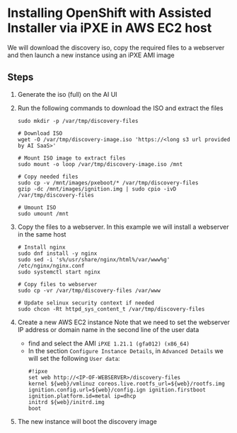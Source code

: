 # Installing OpenShift with Assisted Installer via iPXE in AWS EC2 host

We will download the discovery iso, copy the required files to a webserver and then launch a new instance using an iPXE AMI image

## Steps
1. Generate the iso (full) on the AI UI
2. Run the following commands to download the ISO and extract the files
    ```
    sudo mkdir -p /var/tmp/discovery-files

    # Download ISO
    wget -O /var/tmp/discovery-image.iso 'https://<long s3 url provided by AI SaaS>'

    # Mount ISO image to extract files
    sudo mount -o loop /var/tmp/discovery-image.iso /mnt

    # Copy needed files
    sudo cp -v /mnt/images/pxeboot/* /var/tmp/discovery-files
    gzip -dc /mnt/images/ignition.img | sudo cpio -ivD /var/tmp/discovery-files

    # Umount ISO
    sudo umount /mnt
    ```

3. Copy the files to a webserver. In this example we will install a webserver in the same host
    ```
    # Install nginx
    sudo dnf install -y nginx
    sudo sed -i 's%/usr/share/nginx/html%/var/www%g' /etc/nginx/nginx.conf
    sudo systemctl start nginx

    # Copy files to webserver
    sudo cp -vr /var/tmp/discovery-files /var/www

    # Update selinux security context if needed
    sudo chcon -Rt httpd_sys_content_t /var/tmp/discovery-files
    ```

4. Create a new AWS EC2 instance
   Note that we need to set the webserver IP address or domain name in the second line of the user data
    - find and select the AMI `iPXE 1.21.1 (gfa012) (x86_64)`
    - In the section `Configure Instance Details`, in `Advanced Details` we will set the following `User data`:
        ```
        #!ipxe
        set web http://<IP-OF-WEBSERVER>/discovery-files
        kernel ${web}/vmlinuz coreos.live.rootfs_url=${web}/rootfs.img ignition.config.url=${web}/config.ign ignition.firstboot ignition.platform.id=metal ip=dhcp
        initrd ${web}/initrd.img
        boot
        ```

5. The new instance will boot the discovery image
